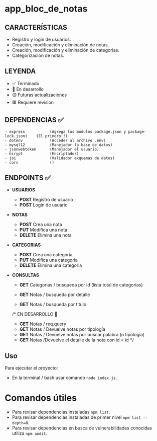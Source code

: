 # app_bloc_de_notas

## CARACTERÍSTICAS

- Registro y login de usuarios.
- Creación, modificación y eliminación de notas.
- Creación, modificación y eliminación de categorias.
- Categorización de notas.

## LEYENDA

- ✅ Terminado
- 🔵 En desarrollo
- 🟡 Futuras actualizaciones
- 🟥 Requiere revisión

## DEPENDENCIAS ✅

    - express           (Agrega los módulos package.json y package-lock.json)    (El primero!!)
    - dotenv            (Acceder al archivo .env)
    - mysql12           (Manejador la base de datos)
    - jsonwebtoken      (Manejador el usuario)
    - bcrypt            (Encriptador)
    - joi               (Validador exquemas de datos)
    - cors              ()

## ENDPOINTS ✅

- **USUARIOS**

  - **POST** Registro de usuario
  - **POST** Login de usuario

- **NOTAS**

  - **POST** Crea una nota
  - **PUT** Modifica una nota
  - **DELETE** Elimina una nota

- **CATEGORIAS**

  - **POST** Crea una categoria
  - **PUT** Modifica una categoria
  - **DELETE** Elimina una categoria

- **CONSULTAS**

  - **GET** Categorias / busqueda por id (lista total de categorias)

  - **GET** Notas / busqueda por detalle
  - **GET** Notas / busqueda por titulo

  /\* EN DESARROLLO 🔵

  - **GET** Notas / req.query
  - **GET** Notas / Devuelve notas por tipología
  - **GET** Notas / Devuelve notas por buscar palabra (o tipología)
  - **GET** Notas /Devuelve el detalle de la nota con id = id
    \*/

## Uso

Para ejecutar el proyecto:

- En la terminal / bash usar comando `node index.js`.

# Comandos útiles

- Para revisar dependencias instaladas `npm list`.
- Para revisar dependencias instaladas de primer nivel `npm list --depth=0`.
- Para revisar dependencias en busca de vulnerabilidades conocidas utiliza `npm audit`.
